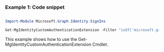 ### Example 1: Code snippet

```powershell

Import-Module Microsoft.Graph.Identity.SignIns

Get-MgIdentityCustomAuthenticationExtension -Filter "isOf('microsoft.graph.onTokenIssuanceStartCustomExtension')" 

```
This example shows how to use the Get-MgIdentityCustomAuthenticationExtension Cmdlet.

